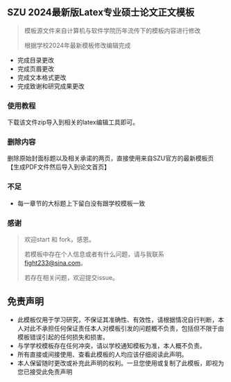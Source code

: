 ## SZU 2024最新版Latex专业硕士论文正文模板

> 模板源文件来自计算机与软件学院历年流传下的模板内容进行修改
>
> 根据学校2024年最新模板修改编辑完成

- 完成目录更改
- 完成页眉更改
- 完成文本格式更改
- 完成致谢和研究成果更改

### 使用教程

下载该文件zip导入到相关的latex编辑工具即可。

### 删除内容

删除原始封面标题以及相关承诺的两页，直接使用来自SZU官方的最新模板页【生成PDF文件然后导入到论文首页】

### 不足

- 每一章节的大标题上下留白没有跟学校模板一致

### 感谢

> 欢迎start 和 fork，感恩。
>
> 若模板中存在个人信息或者有什么问题，请与我联系 fight233@sina.com。
>
> 若存在相关问题，欢迎提交issue。

## 免责声明

- 此模板仅用于学习研究，不保证其准确性、有效性，请根据情况自行判断，本人对此不承担任何保证责任本人对模板引发的问题概不负责，包括但不限于由模板错误引起的任何损失和损害。
- 与学学校模板存在任何冲突，请以学校通知模板为准，本人概不负责。
- 所有直接或间接使用、查看此模板的人均应该仔细阅读此声明。
- 本人保留随时更改或补充此声明的权利。一旦您使用或复制了此模板，即视为您已接受此免责声明
